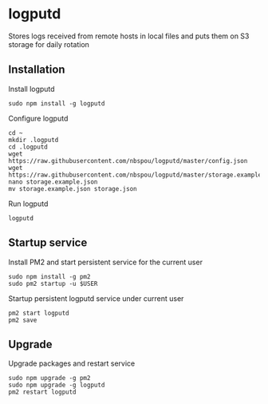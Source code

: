 # logputd
Stores logs received from remote hosts in local files and puts them on S3 storage for daily rotation

## Installation

Install logputd
```
sudo npm install -g logputd
```

Configure logputd
```
cd ~
mkdir .logputd
cd .logputd
wget https://raw.githubusercontent.com/nbspou/logputd/master/config.json
wget https://raw.githubusercontent.com/nbspou/logputd/master/storage.example.json
nano storage.example.json
mv storage.example.json storage.json
```

Run logputd
```
logputd
```

## Startup service

Install PM2 and start persistent service for the current user
```
sudo npm install -g pm2
sudo pm2 startup -u $USER
```

Startup persistent logputd service under current user
```
pm2 start logputd
pm2 save
```

## Upgrade

Upgrade packages and restart service
```
sudo npm upgrade -g pm2
sudo npm upgrade -g logputd
pm2 restart logputd
```